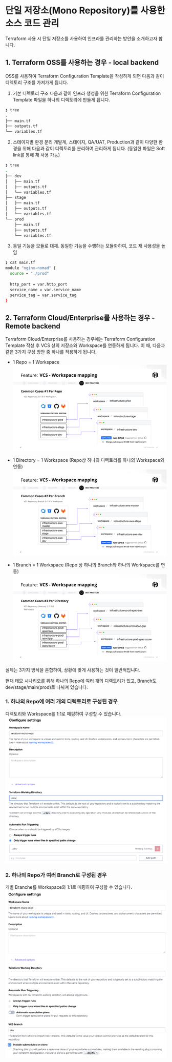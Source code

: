 # 단일 저장소(Mono Repository)를 사용한 소스 코드 관리

Terraform 사용 시 단일 저장소를 사용하여 인프라를 관리하는 방안을 소개하고자 합니다.

## 1. Terraform OSS를 사용하는 경우 - local backend
OSS를 사용하여 Terraform Configuration Template을 작성하게 되면 다음과 같이 디렉토리 구조를 가져가게 됩니다.

1. 기본 디렉토리 구조
다음과 같이 인프라 생성을 위한 Terraform Configuration Template 파일을 하나의 디렉토리에 만들게 됩니다.

```bash
❯ tree
.
├── main.tf
├── outputs.tf
└── variables.tf
```
2. 스테이지별 환경 분리
개발계, 스테이지, QA/UAT, Production과 같이 다양한 환경을 위해 다음과 같이 디렉토리를 분리하여 관리하게 됩니다. (동일한 파일은 Soft link를 통해 재 사용 가능)

```bash
❯ tree
.
├── dev
│   ├── main.tf
│   ├── outputs.tf
│   └── variables.tf
├── stage
│   ├── main.tf
│   ├── outputs.tf
│   └── variables.tf
└── prod
    ├── main.tf
    ├── outputs.tf
    └── variables.tf
```
3. 동일 기능을 모듈로 대체.
동일한 기능을 수행하는 모듈화하여, 코드 재 사용성을 높임
```bash
❯ cat main.tf
module "nginx-nomad" {
  source = "./prod"

  http_port = var.http_port
  service_name = var.service_name
  service_tag = var.service_tag
}
```
## 2. Terraform Cloud/Enterprise를 사용하는 경우 - Remote backend 
Terraform Cloud/Enterprise를 사용하는 경우에는 Terraform Configuration Template 작성 후 VCS 상의 저장소와 Workspace를 연동하게 됩니다.
이 때, 다음과 같은 3가지 구성 방안 중 하나를 적용하게 됩니다.

- 1 Repo = 1 Workspace
  ![1 Repo = 1 Worspace](./assets/TFE-Workspaces_1.png)

- 1 Directory = 1 Workspace (Repo상 하나의 디렉토리를 하나의 Workspace와 연동)
  ![1 Directory = 1 Worspace](./assets/TFE-Workspaces_2.png)

- 1 Branch = 1 Workspace (Repo 상 하나의 Branch와 하나의 Workspace를 연동)
  ![1 Branch = 1 Worspace](./assets/TFE-Workspaces_3.png)

실제는 3가지 방식을 혼합하여, 상황에 맞게 사용하는 것이 일반적입니다.

현재 데모 시나리오를 위해 하나의 Repo에 여러 개의 디렉토리가 있고, Branch도 dev/stage/main(prod)로 나눠져 있습니다.

### 1. 하나의 Repo에 여러 개의 디렉토리로 구성된 경우
디렉토리와 Workspace를 1:1로 매핑하여 구성할 수 있습니다.
  ![TFC/TFE Workspace with Working Directory](./assets/TFE-Workspace-dir.png)

### 2. 하나의 Repo가 여러 Branch로 구성된 경우
개별 Branche를 Workspace와 1:1로 매핑하여 구성할 수 있습니다.
  ![TFC/TFE Workspace with Branch](./assets/TFE-Workspace-branch.png)